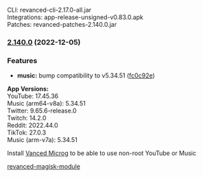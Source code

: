 CLI: revanced-cli-2.17.0-all.jar  
Integrations: app-release-unsigned-v0.83.0.apk  
Patches: revanced-patches-2.140.0.jar  

### [2.140.0](https://github.com/revanced/revanced-patches/compare/v2.139.0...v2.140.0) (2022-12-05)
### Features
* **music:** bump compatibility to v5.34.51 ([fc0c92e](https://github.com/revanced/revanced-patches/commit/fc0c92e2b68a2d93a02f4577aeb864955b1b5701))

  
**App Versions:**  
YouTube: 17.45.36  
Music (arm64-v8a): 5.34.51  
Twitter: 9.65.6-release.0  
Twitch: 14.2.0  
Reddit: 2022.44.0  
TikTok: 27.0.3  
Music (arm-v7a): 5.34.51  

Install [Vanced Microg](https://github.com/TeamVanced/VancedMicroG/releases) to be able to use non-root YouTube or Music  

[revanced-magisk-module](https://github.com/j-hc/revanced-magisk-module)  
